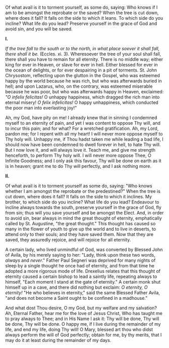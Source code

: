 
Of what avail is it to torment yourself, as some do, saying: Who knows if I am to be amongst the reprobate or the saved? When the tree is cut down, where does it fall? It falls on the side to which it leans. To which side do you incline? What life do you lead? Preserve yourself in the grace of God and avoid sin, and you will be saved.

**I\.**

*If the tree fall to the south or to the north, in what place soever it shall fall, there shall it be.* (Eccles. xi. 3). Wheresoever the tree of your soul shall fall, there shall you have to remain for all eternity. There is no middle way; either king for ever in Heaven, or slave for ever in hell. Either blessed for ever in the ocean of delights, or for ever despairing in a pit of torments. St. John Chrysostom, reflecting upon the glutton in the Gospel, who was esteemed happy by the world because he was rich, but who was afterwards buried in hell; and upon Lazarus, who, on the contrary, was esteemed miserable because he was poor, but who was afterwards happy in Heaven, exclaimed: *\"O infelix felicitas!* O unhappy happiness, which dragged the rich man into eternal misery! *O felix infelicitas!* O happy unhappiness, which conducted the poor man into everlasting joy!\"

Ah, my God, have pity on me! I already knew that in sinning I condemned myself to an eternity of pain, and yet I was content to oppose Thy will, and to incur this pain; and for what? For a wretched gratification. Ah, my Lord, pardon me; for I repent with all my heart! I will never more oppose myself to Thy holy will. Unhappy me, if Thou hadst taken me while leading a bad life, I should now have been condemned to dwell forever in hell, to hate Thy will. But I now love it, and will always love it. Teach me, and give me strength henceforth, to perform Thy holy will. I will never more oppose Thee, O Infinite Goodness; and I only ask this favour, Thy will be done on earth as it is in heaven; grant me to do Thy will perfectly, and I ask nothing more.

**II\.**

Of what avail is it to torment yourself as some do, saying: \"Who knows whether I am amongst the reprobate or the predestined?\" When the tree is cut down, where does it fall? It falls on the side to which it inclines. My brother, to which side do you incline? What life do you lead? Endeavour to incline always towards the south, preserve yourself in the grace of God, fly from sin; thus will you save yourself and be amongst the Elect. And, in order to avoid sin, bear always in mind the great thought of eternity, emphatically called by St. Augustine, \"the great thought.\" This thought has caused so many in the flower of youth to give up the world and to live in deserts, to attend only to their souls; and they have saved them. Now that they are saved, they assuredly rejoice, and will rejoice for all eternity.

A certain lady, who lived unmindful of God, was converted by Blessed John of Avila, by his merely saying to her: \"Lady, think upon these two words, *always* and *never*.\" Father Paul Segneri was deprived for many nights of sleep by a single thought he once had of eternity, and from that time he adopted a more rigorous mode of life. Drexelius relates that this thought of eternity caused a certain bishop to lead a saintly life, repeating always to himself, \"Each moment I stand at the gate of eternity.\" A certain monk shut himself up in a cave, and there did nothing but exclaim: *O eternity, O eternity!* \"He who believes in eternity,\" said the same Blessed Father Avila, \"and does not become a Saint ought to be confined in a madhouse.\"

And what dost Thou desire, O my God, but my welfare and my salvation? Ah, Eternal Father, hear me for the love of Jesus Christ, Who has taught me to pray always to Thee; and in His Name I ask it: Thy will be done, Thy will be done, Thy will be done. O happy me, if I live during the remainder of my life, and end my life, doing Thy will! O Mary, blessed art thou who didst always perform the will of God perfectly; obtain for me, by thy merits, that I may do it at least during the remainder of my days.

